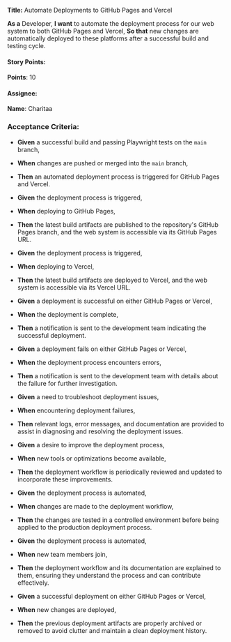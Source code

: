 **Title:** Automate Deployments to GitHub Pages and Vercel

**As a** Developer,
**I want** to automate the deployment process for our web system to both GitHub Pages and Vercel,
**So that** new changes are automatically deployed to these platforms after a successful build and testing cycle.

#### Story Points:
**Points**: 10

#### Assignee:
**Name**: Charitaa

### Acceptance Criteria:
- **Given** a successful build and passing Playwright tests on the `main` branch,
- **When** changes are pushed or merged into the `main` branch,
- **Then** an automated deployment process is triggered for GitHub Pages and Vercel.

- **Given** the deployment process is triggered,
- **When** deploying to GitHub Pages,
- **Then** the latest build artifacts are published to the repository's GitHub Pages branch, and the web system is accessible via its GitHub Pages URL.

- **Given** the deployment process is triggered,
- **When** deploying to Vercel,
- **Then** the latest build artifacts are deployed to Vercel, and the web system is accessible via its Vercel URL.

- **Given** a deployment is successful on either GitHub Pages or Vercel,
- **When** the deployment is complete,
- **Then** a notification is sent to the development team indicating the successful deployment.

- **Given** a deployment fails on either GitHub Pages or Vercel,
- **When** the deployment process encounters errors,
- **Then** a notification is sent to the development team with details about the failure for further investigation.

- **Given** a need to troubleshoot deployment issues,
- **When** encountering deployment failures,
- **Then** relevant logs, error messages, and documentation are provided to assist in diagnosing and resolving the deployment issues.

- **Given** a desire to improve the deployment process,
- **When** new tools or optimizations become available,
- **Then** the deployment workflow is periodically reviewed and updated to incorporate these improvements.

- **Given** the deployment process is automated,
- **When** changes are made to the deployment workflow,
- **Then** the changes are tested in a controlled environment before being applied to the production deployment process.

- **Given** the deployment process is automated,
- **When** new team members join,
- **Then** the deployment workflow and its documentation are explained to them, ensuring they understand the process and can contribute effectively.

- **Given** a successful deployment on either GitHub Pages or Vercel,
- **When** new changes are deployed,
- **Then** the previous deployment artifacts are properly archived or removed to avoid clutter and maintain a clean deployment history.
